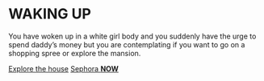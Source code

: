 # WAKING UP

You have woken up in a white girl body and you suddenly have the urge to spend daddy’s money but you are contemplating if you want to go on a shopping spree or explore the mansion.

[Explore the house](../explore/explore.md)
[Sephora **NOW**](../sephora/yes.md)



